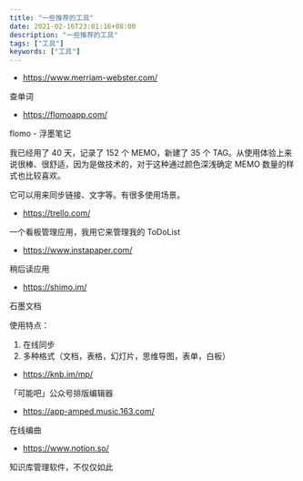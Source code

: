 ```yaml
---
title: "一些推荐的工具"
date: 2021-02-16T23:01:16+08:00
description: "一些推荐的工具"
tags: ["工具"]
keywords: ["工具"]
---
```


- <https://www.merriam-webster.com/>

查单词

- <https://flomoapp.com/>

flomo - 浮墨笔记

我已经用了 40 天，记录了 152 个 MEMO，新建了 35 个 TAG。从使用体验上来说很棒、很舒适，因为是做技术的，对于这种通过颜色深浅确定 MEMO 数量的样式也比较喜欢。

它可以用来同步链接、文字等。有很多使用场景。

- <https://trello.com/>

一个看板管理应用，我用它来管理我的 ToDoList

- <https://www.instapaper.com/>

稍后读应用

- <https://shimo.im/>

石墨文档

使用特点：

1. 在线同步
2. 多种格式（文档，表格，幻灯片，思维导图，表单，白板）

- <https://knb.im/mp/>

「可能吧」公众号排版编辑器

- <https://app-amped.music.163.com/>

在线编曲

- <https://www.notion.so/>

知识库管理软件，不仅仅如此
